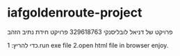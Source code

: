# iafgoldenroute-project
פרויקט של דניאל לובליסנקי 329618763
פרויקט חידת נתיב הזהב

כדי להריץ:
1.run exe file
2.open html file in browser
enjoy.